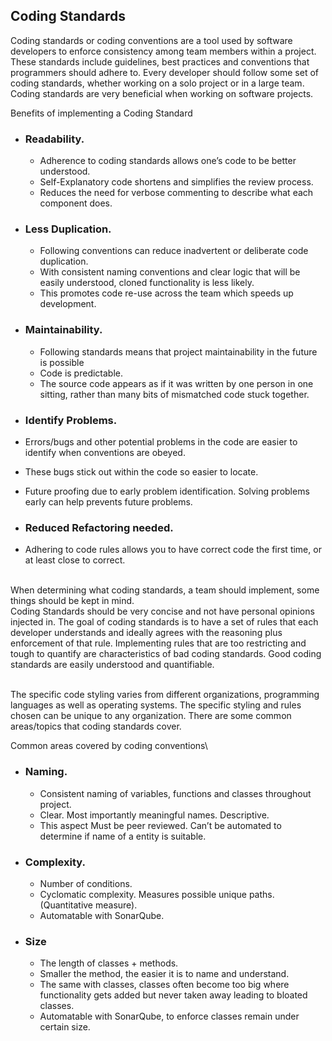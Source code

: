 ## Coding Standards

Coding standards or coding conventions are a tool used by software developers to enforce consistency among team members within a project. These standards include guidelines, best practices and conventions that programmers should adhere to. Every developer should follow some set of coding standards, whether working on a solo project or in a large team. Coding standards are very beneficial when working on software projects.

Benefits of implementing a Coding Standard

- ### Readability.

  - Adherence to coding standards allows one’s code to be better understood.
  - Self-Explanatory code shortens and simplifies the review process.
  - Reduces the need for verbose commenting to describe what each component does.

* ### Less Duplication.

  - Following conventions can reduce inadvertent or deliberate code duplication.
  - With consistent naming conventions and clear logic that will be easily understood, cloned functionality is less likely.
  - This promotes code re-use across the team which speeds up development.

- ### Maintainability.

  - Following standards means that project maintainability in the future is possible
  - Code is predictable.
  - The source code appears as if it was written by one person in one sitting, rather than many bits of mismatched code stuck together.

* ### Identify Problems.

* Errors/bugs and other potential problems in the code are easier to identify when conventions are obeyed.
* These bugs stick out within the code so easier to locate.
* Future proofing due to early problem identification. Solving problems early can help prevents future problems.

- ### Reduced Refactoring needed.

- Adhering to code rules allows you to have correct code the first time, or at least close to correct.

\
When determining what coding standards, a team should implement, some things should be kept in mind.\
Coding Standards should be very concise and not have personal opinions injected in. The goal of coding standards is to have a set of rules that each developer understands and ideally agrees with the reasoning plus enforcement of that rule. Implementing rules that are too restricting and tough to quantify are characteristics of bad coding standards. Good coding standards are easily understood and quantifiable.

\
The specific code styling varies from different organizations, programming languages as well as operating systems. The specific styling and rules chosen can be unique to any organization. There are some common areas/topics that coding standards cover.

Common areas covered by coding conventions\

- ### Naming.

  - Consistent naming of variables, functions and classes throughout project.
  - Clear. Most importantly meaningful names. Descriptive.
  - This aspect Must be peer reviewed. Can’t be automated to determine if name of a entity is suitable.

- ### Complexity.

  - Number of conditions.
  - Cyclomatic complexity. Measures possible unique paths. (Quantitative measure).
  - Automatable with SonarQube.

- ### Size

  - The length of classes + methods.
  - Smaller the method, the easier it is to name and understand.
  - The same with classes, classes often become too big where functionality gets added but never taken away leading to bloated classes.
  - Automatable with SonarQube, to enforce classes remain under certain size.
